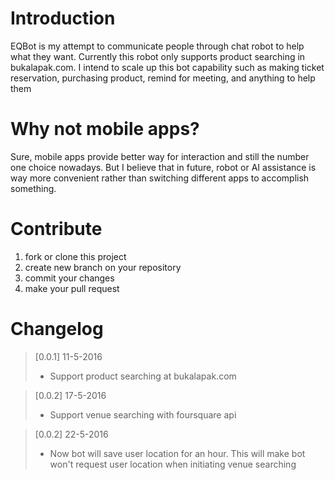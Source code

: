 # Introduction
EQBot is my attempt to communicate people through chat robot to help what they want. Currently this robot only supports product searching in bukalapak.com. I intend to scale up this bot capability such as making ticket reservation, purchasing product, remind for meeting, and anything to help them

# Why not mobile apps?
Sure, mobile apps provide better way for interaction and still the number one choice nowadays. But I believe that in future, robot or AI assistance is way more convenient rather than switching different apps to accomplish something.

# Contribute
1. fork or clone this project
2. create new branch on your repository
3. commit your changes
4. make your pull request

# Changelog
> [0.0.1] 11-5-2016
> - Support product searching at bukalapak.com

> [0.0.2] 17-5-2016
> - Support venue searching with foursquare api

> [0.0.2] 22-5-2016
> - Now bot will save user location for an hour. This will make bot won't request user location when initiating venue searching
